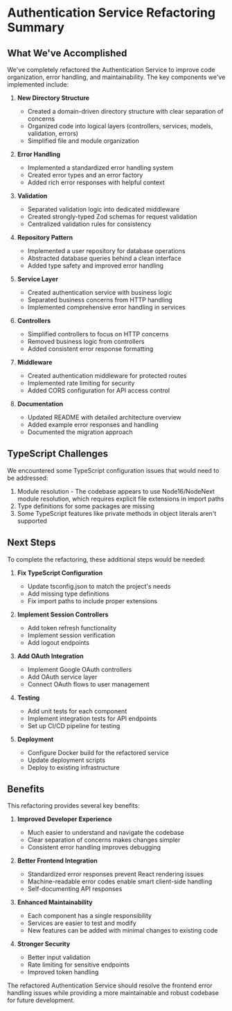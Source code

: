 # Authentication Service Refactoring Summary

## What We've Accomplished

We've completely refactored the Authentication Service to improve code organization, error handling, and maintainability. The key components we've implemented include:

1. **New Directory Structure**
   - Created a domain-driven directory structure with clear separation of concerns
   - Organized code into logical layers (controllers, services, models, validation, errors)
   - Simplified file and module organization

2. **Error Handling**
   - Implemented a standardized error handling system
   - Created error types and an error factory
   - Added rich error responses with helpful context

3. **Validation**
   - Separated validation logic into dedicated middleware
   - Created strongly-typed Zod schemas for request validation
   - Centralized validation rules for consistency

4. **Repository Pattern**
   - Implemented a user repository for database operations
   - Abstracted database queries behind a clean interface
   - Added type safety and improved error handling

5. **Service Layer**
   - Created authentication service with business logic
   - Separated business concerns from HTTP handling
   - Implemented comprehensive error handling in services

6. **Controllers**
   - Simplified controllers to focus on HTTP concerns
   - Removed business logic from controllers
   - Added consistent error response formatting

7. **Middleware**
   - Created authentication middleware for protected routes
   - Implemented rate limiting for security
   - Added CORS configuration for API access control

8. **Documentation**
   - Updated README with detailed architecture overview
   - Added example error responses and handling
   - Documented the migration approach

## TypeScript Challenges

We encountered some TypeScript configuration issues that would need to be addressed:

1. Module resolution - The codebase appears to use Node16/NodeNext module resolution, which requires explicit file extensions in import paths
2. Type definitions for some packages are missing
3. Some TypeScript features like private methods in object literals aren't supported

## Next Steps

To complete the refactoring, these additional steps would be needed:

1. **Fix TypeScript Configuration**
   - Update tsconfig.json to match the project's needs
   - Add missing type definitions
   - Fix import paths to include proper extensions

2. **Implement Session Controllers**
   - Add token refresh functionality
   - Implement session verification
   - Add logout endpoints

3. **Add OAuth Integration**
   - Implement Google OAuth controllers
   - Add OAuth service layer
   - Connect OAuth flows to user management

4. **Testing**
   - Add unit tests for each component
   - Implement integration tests for API endpoints
   - Set up CI/CD pipeline for testing

5. **Deployment**
   - Configure Docker build for the refactored service
   - Update deployment scripts
   - Deploy to existing infrastructure

## Benefits

This refactoring provides several key benefits:

1. **Improved Developer Experience**
   - Much easier to understand and navigate the codebase
   - Clear separation of concerns makes changes simpler
   - Consistent error handling improves debugging

2. **Better Frontend Integration**
   - Standardized error responses prevent React rendering issues
   - Machine-readable error codes enable smart client-side handling
   - Self-documenting API responses

3. **Enhanced Maintainability**
   - Each component has a single responsibility
   - Services are easier to test and modify
   - New features can be added with minimal changes to existing code

4. **Stronger Security**
   - Better input validation
   - Rate limiting for sensitive endpoints
   - Improved token handling

The refactored Authentication Service should resolve the frontend error handling issues while providing a more maintainable and robust codebase for future development. 